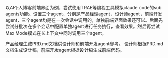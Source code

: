 以AI个人博客前端界面为例，尝试使用TRAE等编程工具模拟claude code的sub agents功能。设置三个agent，分别是产品经理agent，设计师agent，前端开发agent，三个agent均是在一次会话中调用的，单独前端界面效果还可以。后面先尝试分批次在多个会话中配置单独agent进行任务执行，查看效果。然后再尝试Max Mode模式在长上下文中同时调用三个agent。

产品经理生成PRD.md文档供设计师和前端开发agent参考。
设计师根据PRD.md文档生成设计稿，前端开发agent根据设计稿生成前端代码。
